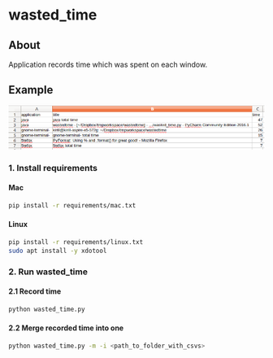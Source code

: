 # wasted_time
## About
Application records time which was spent on each window.

## Example
![CSV file screenshot](res/csv_example.png)

### 1. Install requirements
#### Mac
```bash
pip install -r requirements/mac.txt
```

#### Linux
```bash
pip install -r requirements/linux.txt
sudo apt install -y xdotool
```

### 2. Run wasted_time
#### 2.1 Record time
```bash
python wasted_time.py
```
#### 2.2 Merge recorded time into one
```bash
python wasted_time.py -m -i <path_to_folder_with_csvs>
```